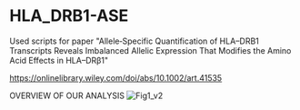 # HLA_DRB1-ASE
Used scripts for paper "Allele‐Specific Quantification of HLA–DRB1 Transcripts Reveals Imbalanced Allelic Expression That Modifies the Amino Acid Effects in HLA–DRβ1"

https://onlinelibrary.wiley.com/doi/abs/10.1002/art.41535

OVERVIEW OF OUR ANALYSIS
![Fig1_v2](https://user-images.githubusercontent.com/19603631/108142062-600bdf80-7108-11eb-8866-8e1affea30ca.jpeg)
